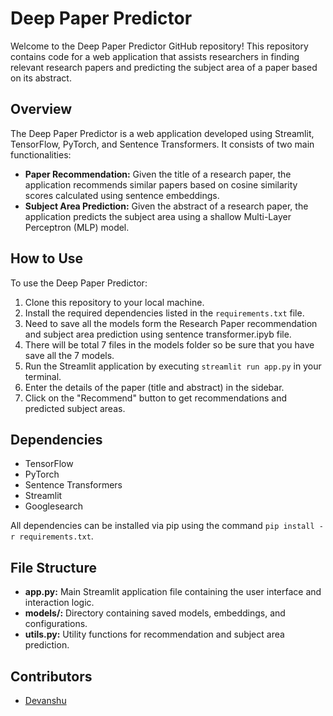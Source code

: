 # Deep Paper Predictor

Welcome to the Deep Paper Predictor GitHub repository! This repository contains code for a web application that assists researchers in finding relevant research papers and predicting the subject area of a paper based on its abstract.

## Overview
The Deep Paper Predictor is a web application developed using Streamlit, TensorFlow, PyTorch, and Sentence Transformers. It consists of two main functionalities:
- **Paper Recommendation:** Given the title of a research paper, the application recommends similar papers based on cosine similarity scores calculated using sentence embeddings.
- **Subject Area Prediction:** Given the abstract of a research paper, the application predicts the subject area using a shallow Multi-Layer Perceptron (MLP) model.

## How to Use
To use the Deep Paper Predictor:
1. Clone this repository to your local machine.
2. Install the required dependencies listed in the `requirements.txt` file.
3. Need to save all the models form the Research Paper recommendation and subject area prediction using sentence transformer.ipyb file.
4. There will be total 7 files in the models folder so be sure that you have save all the 7 models.
5. Run the Streamlit application by executing `streamlit run app.py` in your terminal.
6. Enter the details of the paper (title and abstract) in the sidebar.
7. Click on the "Recommend" button to get recommendations and predicted subject areas.

## Dependencies
- TensorFlow
- PyTorch
- Sentence Transformers
- Streamlit
- Googlesearch

All dependencies can be installed via pip using the command `pip install -r requirements.txt`.

## File Structure
- **app.py:** Main Streamlit application file containing the user interface and interaction logic.
- **models/:** Directory containing saved models, embeddings, and configurations.
- **utils.py:** Utility functions for recommendation and subject area prediction.

## Contributors

- [Devanshu](https://github.com/Devanshu1013)

